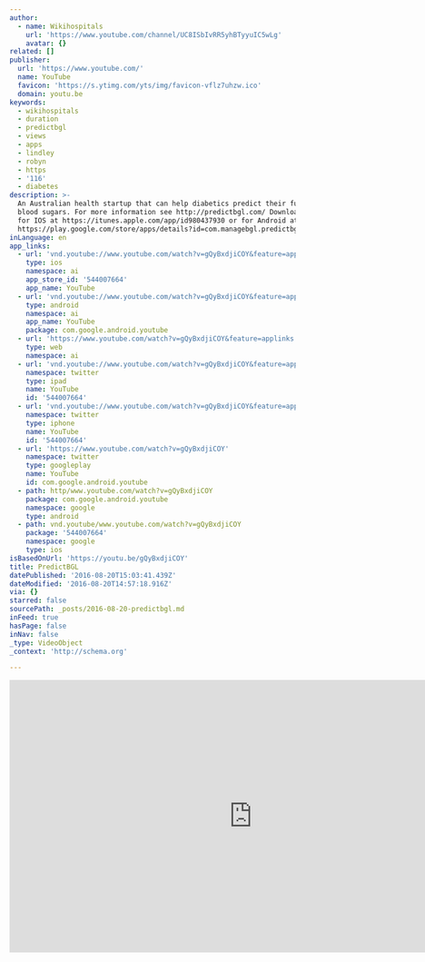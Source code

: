 ```yaml
---
author:
  - name: Wikihospitals
    url: 'https://www.youtube.com/channel/UC8ISbIvRR5yhBTyyuIC5wLg'
    avatar: {}
related: []
publisher:
  url: 'https://www.youtube.com/'
  name: YouTube
  favicon: 'https://s.ytimg.com/yts/img/favicon-vflz7uhzw.ico'
  domain: youtu.be
keywords:
  - wikihospitals
  - duration
  - predictbgl
  - views
  - apps
  - lindley
  - robyn
  - https
  - '116'
  - diabetes
description: >-
  An Australian health startup that can help diabetics predict their future
  blood sugars. For more information see http://predictbgl.com/ Download the app
  for IOS at https://itunes.apple.com/app/id980437930 or for Android at
  https://play.google.com/store/apps/details?id=com.managebgl.predictbgl2
inLanguage: en
app_links:
  - url: 'vnd.youtube://www.youtube.com/watch?v=gQyBxdjiCOY&feature=applinks'
    type: ios
    namespace: ai
    app_store_id: '544007664'
    app_name: YouTube
  - url: 'vnd.youtube://www.youtube.com/watch?v=gQyBxdjiCOY&feature=applinks'
    type: android
    namespace: ai
    app_name: YouTube
    package: com.google.android.youtube
  - url: 'https://www.youtube.com/watch?v=gQyBxdjiCOY&feature=applinks'
    type: web
    namespace: ai
  - url: 'vnd.youtube://www.youtube.com/watch?v=gQyBxdjiCOY&feature=applinks'
    namespace: twitter
    type: ipad
    name: YouTube
    id: '544007664'
  - url: 'vnd.youtube://www.youtube.com/watch?v=gQyBxdjiCOY&feature=applinks'
    namespace: twitter
    type: iphone
    name: YouTube
    id: '544007664'
  - url: 'https://www.youtube.com/watch?v=gQyBxdjiCOY'
    namespace: twitter
    type: googleplay
    name: YouTube
    id: com.google.android.youtube
  - path: http/www.youtube.com/watch?v=gQyBxdjiCOY
    package: com.google.android.youtube
    namespace: google
    type: android
  - path: vnd.youtube/www.youtube.com/watch?v=gQyBxdjiCOY
    package: '544007664'
    namespace: google
    type: ios
isBasedOnUrl: 'https://youtu.be/gQyBxdjiCOY'
title: PredictBGL
datePublished: '2016-08-20T15:03:41.439Z'
dateModified: '2016-08-20T14:57:18.916Z'
via: {}
starred: false
sourcePath: _posts/2016-08-20-predictbgl.md
inFeed: true
hasPage: false
inNav: false
_type: VideoObject
_context: 'http://schema.org'

---
```

<iframe src="https://cdn.embedly.com/widgets/media.html?src=https%3A%2F%2Fwww.youtube.com%2Fembed%2FgQyBxdjiCOY%3Ffeature%3Doembed&amp;url=http%3A%2F%2Fwww.youtube.com%2Fwatch%3Fv%3DgQyBxdjiCOY&amp;image=https%3A%2F%2Fi.ytimg.com%2Fvi%2FgQyBxdjiCOY%2Fhqdefault.jpg&amp;key=b7d04c9b404c499eba89ee7072e1c4f7&amp;type=text%2Fhtml&amp;schema=youtube" width="854" height="480" scrolling="no" frameborder="0" allowfullscreen="" style=""></iframe>